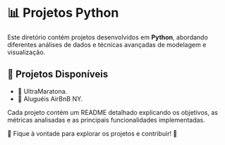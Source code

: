 # 📊 Projetos Python

Este diretório contém projetos desenvolvidos em **Python**, abordando diferentes análises de dados e técnicas avançadas de modelagem e visualização.

## 📂 Projetos Disponíveis

- 🔹 UltraMaratona.
- 🔹 Aluguéis AirBnB NY.

Cada projeto contém um README detalhado explicando os objetivos, as métricas analisadas e as principais funcionalidades implementadas.

📢 Fique à vontade para explorar os projetos e contribuir! 🚀

